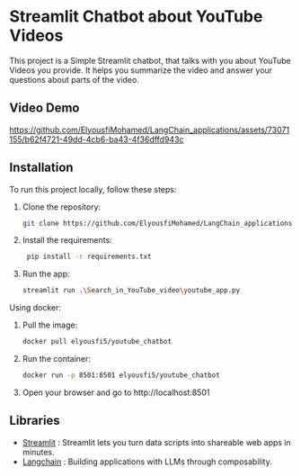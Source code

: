 # Streamlit Chatbot about YouTube Videos

This project is a Simple Streamlit chatbot, that talks with you about YouTube Videos you provide. It helps you summarize the video and answer your questions about parts of the video.

## Video Demo

https://github.com/ElyousfiMohamed/LangChain_applications/assets/73071155/b62f4721-49dd-4cb6-ba43-4f36dffd943c

## Installation

To run this project locally, follow these steps:

1. Clone the repository:

   ```bash
   git clone https://github.com/ElyousfiMohamed/LangChain_applications.git
   ```
   
2. Install the requirements:

   ```bash
    pip install -r requirements.txt
    ```
   
3. Run the app:

   ```bash
   streamlit run .\Search_in_YouTube_video\youtube_app.py
   ```
   
Using docker:

1. Pull the image:

   ```bash
   docker pull elyousfi5/youtube_chatbot
   ```
   
2. Run the container:

   ```bash
   docker run -p 8501:8501 elyousfi5/youtube_chatbot
    ```
   
3. Open your browser and go to http://localhost:8501
   
   
## Libraries

- [Streamlit](https://github.com/streamlit/streamlit) : Streamlit lets you turn data scripts into shareable web apps in minutes.
- [Langchain](https://github.com/hwchase17/langchain) : Building applications with LLMs through composability.
